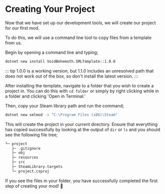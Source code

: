 # Creating Your Project

Now that we have set up our development tools, we will create our project for our first mod.

To do this, we will use a command line tool to copy files from a template from us.

Begin by opening a command line and typing;

```sh
dotnet new install VoidBehemoth.SMLTemplate::1.0.0
```

::: tip
1.0.0 is a working version, but 1.1.0 includes an unresolved path that does not work out of the box, so don't install the latest version.
:::

After installing the template, navigate to a folder that you wish to create a project in. You can do this with `cd folder` or simply by right clicking while in a folder and clicking 'Open in Terminal.'

Then, copy your Steam library path and run the command;

```sh
dotnet new smlmod -s "C:\Program Files (x86)\Steam"
```

This will create the project in your current directory. Ensure that everything has copied successfully by looking at the output of `dir` or `ls` and you should see the following file tree;

```sh
└─ project
   ├─ .gitignore
   ├─ obj
   ├─ resources
   ├─ src
   ├─ SteamLibrary.targets
   └─ project.csproj
```

If you see the files in your folder, you have successfully completed the first step of creating your mod! :rocket:
